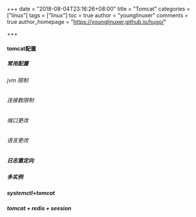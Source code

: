 +++
date = "2018-08-04T23:16:26+08:00"
title = "Tomcat"
categories = ["linux"]
tags = ["linux"]
toc = true
author = "younglinuxer"
comments = true
author_homepage =  "https://younglinuxer.github.io/hugo/"

+++

#### tomcat配置

##### 常用配置
###### jvm 限制
###### 连接数限制
###### 端口更改
###### 语言更改

##### 日志重定向
##### 多实例
##### systemctl+tomcat
##### tomcat + redis + seesion

